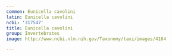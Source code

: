 ```yaml
---
common: Eunicella cavolini
latin: Eunicella cavolini
ncbi: '317547'
title: Eunicella cavolini
group: Invertebrates
image: http://www.ncbi.nlm.nih.gov/Taxonomy/taxi/images/4164

---
```

